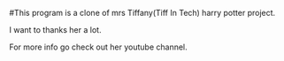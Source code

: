 #This program is a clone of mrs Tiffany(Tiff In Tech) harry potter project.

I want to thanks her a lot.

For more info go check out her youtube channel.
